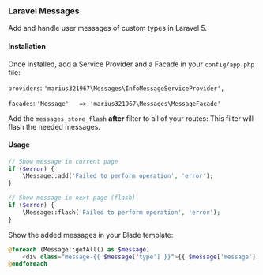 ### Laravel Messages

Add and handle user messages of custom types in Laravel 5.

#### Installation

Once installed, add a Service Provider and a Facade in your `config/app.php` file:

`providers`:
`'marius321967\Messages\InfoMessageServiceProvider',`

`facades`:
`'Message'   => 'marius321967\Messages\MessageFacade'`

Add the `messages_store_flash` **after** filter to all of your routes:
This filter will flash the needed messages.

#### Usage

```php
// Show message in current page
if ($error) {
    \Message::add('Failed to perform operation', 'error');
}

// Show message in next page (flash)
if ($error) {
    \Message::flash('Failed to perform operation', 'error');
}
```

Show the added messages in your Blade template:
```php
@foreach (Message::getAll() as $message)
    <div class="message-{{ $message['type'] }}">{{ $message['message'] }}</div>
@endforeach
```
